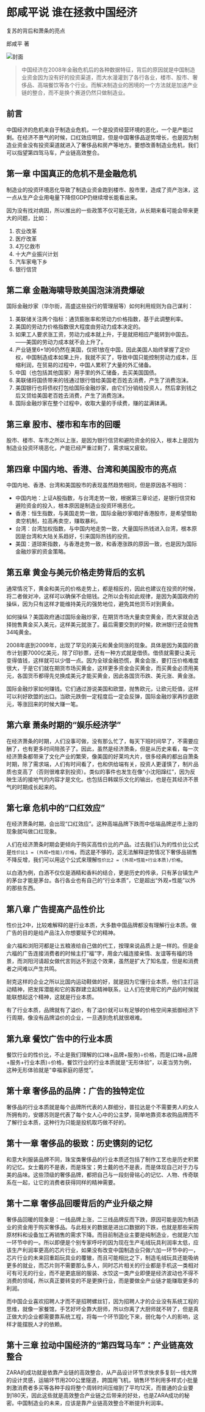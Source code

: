 # 郎咸平说 谁在拯救中国经济

复苏的背后和萧条的亮点

郎咸平 著

![封面](contents/wx-cover.png)

> 中国经济在2008年金融危机后的各种数据特征，背后的原因就是中国制造业资金因为没有好的投资渠道，而大水漫灌到了各行各业，楼市、股市、奢侈品、高端餐饮等各个行业。而解决制造业的困境的一个方法就是加速产业链的整合，而不是换个赛道仍然只做制造业。

## 前言

中国经济的危机来自于制造业危机，一个是投资经营环境的恶化，一个是产能过剩。在经济不景气的时候，口红效应明显，但是中国奢侈品逆势增长，也是因为制造业资金没有投资渠道就进入了奢侈品和房产等地方。要想改善制造业危机，我们可以指望第四驾马车，产业链高效整合。

## 第一章 中国真正的危机不是金融危机

制造业的投资环境恶化导致了制造业资金跑到楼市、股市里，造成了资产泡沫，这一点从生产企业用电量下降但GDP仍继续增长能看出来。

因为没有找对病因，所以推出的一些政策不仅可能无效，从长期来看可能会带来更大的问题，比如：

1. 农业改革
2. 医疗改革
3. 4万亿救市
4. 十大产业振兴计划
5. 汽车家电下乡
6. 银行信贷

## 第二章 金融海啸导致美国泡沫消费爆破

国际金融炒家（华尔街，高盛这些投行的管理层等）如何利用规则为自己谋利：

1. 美联储关注两个指标：通货膨胀率和劳动力价格指数，基于此调整利率。
2. 美国的劳动力价格指数很大程度由劳动力成本决定的。
3. 如果工人要求涨工资，劳动力成本就上升，于是就把相应产能转到中国去。——美国的劳动力成本就不会上升了。
4. 产业链里6+1的6仍然在美国，仅把1放在中国，因此美国人始终掌握了定价权，中国制造成本如果上升，我就不买了，导致中国只能控制劳动力成本，压缩利润，在贸易的过程中，中国人累积了大量的外汇储备。
5. 中国（也包括其他国家）用手里的外汇储备，去买美国国债。
6. 美联储将国债带来的钱通过银行借给美国老百姓去消费，产生了消费泡沫。
7. 美国银行也将债权打包给国际金融炒家，由它们分销给投资人，然后拿到钱之后又贷给美国老百姓去消费，产生了消费泡沫。
8. 国际金融炒家在整个过程中，收取大量的手续费，赚的盆满钵满。

## 第三章 股市、楼市和车市的回暖

股市、楼市、车市之所以上涨，是因为银行信贷和避险资金的投入，根本上是因为制造业投资环境恶化，产能已经严重过剩了，需求端又疲软。

## 第四章 中国内地、香港、台湾和美国股市的亮点

中国内地、香港、台湾和美国股市的表现虽然趋势相同，但是原因各不相同：

- 中国内地：上证A股指数，与台湾走势一致，根据第三章论述，是银行信贷和避险资金的投入，根本原因是制造业投资环境恶化。
- 香港：恒生指数，与美国走势一致，国际金融炒家唱好香港股市，是希望借助卖空机制，拉高再卖空，赚取暴利。
- 台湾：台湾加权指数，与中国内地走势一致，大量国际热钱进入台湾，根本原因是台湾和大陆关系趋好，引来国际热钱的投资。
- 美国：道琼斯指数，与香港走势一致，和香港涨跌的原因一致，也是因为国际金融炒家的资金策略。

## 第五章 黄金与美元价格走势背后的玄机

通常情况下，黄金和美元的价格走势上，都是相反的，因此也建议在投资的时候，将二者做对冲，这样可以确保不会赔钱。之所以会有如此规律，是因为美国政府的操纵，因为只有这样才能维持美元的强势地位，避免其他货币对到黄金。

如何操纵？美国政府通过国际金融炒家，在期货市场大量卖空黄金，而大家就会选择抛售黄金买入美元，这样美元就涨了。最后需要交割的时候，欧洲银行还会抛售34吨黄金。

2008年底到2009年，出现了罕见的美元和黄金同涨的现象。具体是因为美国的救市计划要7000亿美元，除了印钞票，还有一种方式就是借债。借债就需要让美元变得值钱，这样就可以少借一点。因为全球金融恐慌，黄金会涨，要打压价格难度很大，于是它们就在期货市场买黄金，这样更多资金会买黄金，而买黄金必须用美元，各国货币都得先兑换成美元才能买黄金，因此各国货币跌、美元涨、黄金涨。

国际金融炒家如何赚钱。它们通过游说美国和欧盟，抛售欧元，让欧元贬值，这样可以利好欧盟的出口。当欧元跌倒一定程度后一定会反弹，国际金融炒家再抄底欧元，等涨回来的时候大赚一笔。

## 第六章 萧条时期的“娱乐经济学”

在经济萧条的时期，人们没事可做，没有那么忙了，每天下班时间早了，不需要应酬了，也有更多时间陪孩子了。因此，虽然是经济萧条，但是从历史来看，每一次经济萧条都带来了文化产业的繁荣，像美国的好莱坞大片，很多经典的都出自萧条时期，除了需求端，人们有时间看了，也和供给端有关，投资人更谨慎了，制片品质也变高了（否则很难拿到投资）。类似的事件也发生在像“小沈阳蹿红”，因为反映生活的接地气的内容才是文化。也包括日韩娱乐文化的输出，也是在其经济不景气的时期成长起来的。

## 第七章 危机中的“口红效应”

在经济萧条时期，会出现“口红效应”。这种高端品牌下跌而中低端品牌逆市上涨的现象就叫做口红现象。

人们在经济萧条时期会更倾向于购买高性价比的产品。过去我们认为的性价比公式是`性价比1 = (外观+性能)/价格`，而这是不够的，这无法解释逆势情况下奢侈品销售不降反增，我们可以用这个公式来理解`性价比2 = (外观+性能+行业本质)/价格`。

以白酒为例，白酒不仅仅是酒精和香料的结合，更是历史的传承，只有茅台镇生产的茅台才能是茅台。各行各业也有自己的“行业本质”，它是超出“外观+性能”以外的那些东西。

## 第八章 广告提高产品性价比

性价比2中，比较难解释的是行业本质，大多数中国品牌都没有理解行业本质。做广告的目的是给产品注入你想要赋予它的精神。

金六福和浏阳河都是让五粮液给自己做的代工，按理来说品质上是一样的。但是金六福的广告连接消费者的时候主打“福”字，用金六福连接亲情、友谊等有福的场景，而浏阳河请超女做代言则达不到这个效果，虽然是扩大了知名度，但是和消费者之间难以产生共鸣。

耐克这样的企业之所以比国内运动鞋做的好，就是因为它懂行业本质，他们主打运动精神，把发挥潜能和它的客群建立起精神联系，让人们在使用它的产品的时候就能联想起这个精神，这就是行业本质。

有了行业本质，品牌就有了溢价，有了溢价就可以有足够的价格空间来抵御经济下行周期，像没有品牌溢价的企业，一旦遇到危机就很艰难。

## 第九章 餐饮广告中的行业本质

餐饮行业的性价比，不止是我们理解的(口味+品牌+服务)÷价格，而是(口味+品牌+服务+行业本质)÷价格，餐饮行业的行业本质就是“无形体验”，以麦当劳为例，这种无形体验就是“幸福家庭的感觉”。

## 第十章 奢侈品的品牌：广告的独特定位

奢侈品的行业本质就是每个品牌所代表的人群细分，普拉达是个不需要男人的女人所拥有的，安娜苏则是代表了每个女人心中的公主梦，简单地靠资本收购品牌而不了解行业本质，这种行为只能是投机取巧做不好的。

## 第十一章 奢侈品的极致：历史镌刻的记忆

和意大利服装品牌不同，珠宝类奢侈品的行业本质还包括了制作工艺也是历史积累的记忆。女士戴的不是表，而是珠宝；男士戴的也不是表，而是体现自己对于力与美的品味。这些顶级的奢侈品牌，都把自己与一段刻骨铭心的记忆、人物、传奇联系在一起，让它的消费者获得同样的精神需要。

## 第十二章 奢侈品回暖背后的产业升级之辩

奢侈品回暖的现象是：一线品牌上涨，二三线品牌反而下跌，原因可能是因为制造业的资金用于购买奢侈品。与此相关的数据是进出口数据的下跌，也就是那些采购原材料和设备加工再销售的需求下降。而目前制造业主要是纯制造业，也就是六加一环节中的一。所以即便是个别专家呼吁的因为现在生产毛绒玩具利润率太低，应该生产利润率更高的芯片行业，如果没有改变中国制造业只做六加一环节中的一，芯片行业的未来回重蹈玩具业的覆辙，而且可能相比之下，制造毛绒玩具还能吸纳更多的就业，而芯片则不需要那么多人，同时芯片相关的行业都是手机这一类相对可有可无的行业，而不是更底层的服装、水饺这一类产业即便是经济波动也不得不消费的领域，所以真正要转变的不是更换行业，而是要做全产业链才能赚取更多的利润。

而中国企业喜欢招聘人才而不是招聘螺丝钉，因为招聘人才的企业没有系统工程的思维，就像一家餐馆，手艺好坏全靠大厨师，所以你离了大厨师就不转了，但是真正做大的企业都需要靠系统工程，将每一个环节固化下来，弱化每个人的影响，这样才能摆脱人才的依赖。

## 第十三章 拉动中国经济的“第四驾马车”：产业链高效整合

ZARA的成功就是依靠产业链的高效整合，从产品设计环节求快求多复刻一线大牌的设计灵感，运输环节用200公里隧道，跨国用飞机，销售环节利用多样式小批量刺激消费者多买等各种手段将整个周转时间压缩到了平均12天，而普通的企业要到180天，因此这些就是高效整合产业链之后带来的好处，也是ZARA成功的秘密。中国制造业的未来，应该是靠产业链高效整合不断提升利润率。
